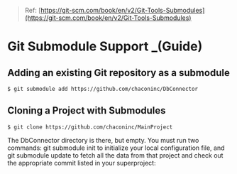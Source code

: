> Ref: [https://git-scm.com/book/en/v2/Git-Tools-Submodules](https://git-scm.com/book/en/v2/Git-Tools-Submodules)

# Git Submodule Support _(Guide)

## Adding an existing Git repository as a submodule

```git
$ git submodule add https://github.com/chaconinc/DbConnector
```

## Cloning a Project with Submodules

```git
$ git clone https://github.com/chaconinc/MainProject
```
The DbConnector directory is there, but empty. You must run two commands: git submodule init to initialize your local configuration file, and git submodule update to fetch all the data from that project and check out the appropriate commit listed in your superproject:
